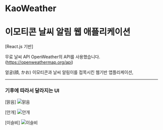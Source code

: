 # KaoWeather


<h1>이모티콘 날씨 알림 웹 애플리케이션</h1>
[React.js 기반]

무료 날씨 API OpenWeather의 API를 사용했습니다. (https://openweathermap.org/api)

얼굴(顔, かお) 이모티콘과 날씨 알림이를 접목시킨 웹기반 앱플리케이션,


<hr>
<h3>기후에 따라서 달라지는 UI</h3>

[맑음]
![맑음](https://user-images.githubusercontent.com/55939719/120887562-95dcc180-c62e-11eb-942e-64676f1624ac.gif)
<br>


[안개]
![안개](https://user-images.githubusercontent.com/55939719/120887573-a1c88380-c62e-11eb-8d4d-216b451a22ea.gif)
<br>


[이슬비]
![이슬비](https://user-images.githubusercontent.com/55939719/120887575-a3924700-c62e-11eb-81fb-eab98594febe.gif)
<br>


